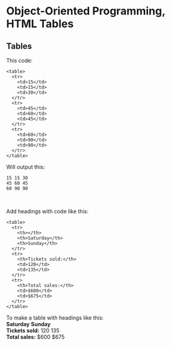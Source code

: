 # Object-Oriented Programming, HTML Tables

## Tables
This code:
```
<table>
  <tr>
    <td>15</td>
    <td>15</td>
    <td>30</td>
  </tr>
  <tr>
    <td>45</td>
    <td>60</td>
    <td>45</td>
  </tr>
  <tr>
    <td>60</td>
    <td>90</td>
    <td>90</td>
  </tr>
</table>
```
Will output this:
```
15 15 30
45 60 45
60 90 90
```

<br/>

Add headings with code like this:
```
<table>
  <tr>
    <th></th>
    <th>Saturday</th>
    <th>Sunday</th>
  </tr>
  <tr>
    <th>Tickets sold:</th>
    <td>120</td>
    <td>135</td>
  </tr>
  <tr>
    <th>Total sales:</th>
    <td>$600</td>
    <td>$675</td>
  </tr>
</table>
```
To make a table with headings like this:<br/>
                  **Saturday** **Sunday**<br/>
**Tickets sold:**     120         135<br/>
**Total sales:**      $600        $675
